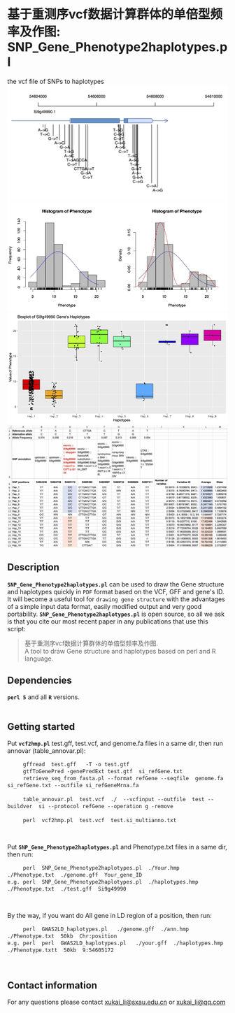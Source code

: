 # 基于重测序vcf数据计算群体的单倍型频率及作图:  SNP_Gene_Phenotype2haplotypes.pl
the vcf file of SNPs to haplotypes
![+](Plot_gene-Si9g49990.1-Phenotype.png)
![+](Plot_hist-Phenotype.jpg)
![+](Plot_boxplot-Si9g49990-Phenotype.jpg)
![-](haplotype_table.jpg)
## Description
__`SNP_Gene_Phenotype2haplotypes.pl`__ can be used to draw the Gene structure and haplotypes quickly in `PDF` format based on the VCF, GFF and gene's ID. It will become a useful tool for `drawing gene structure` with the advantages of a simple input data format, easily modified output and very good portability. __`SNP_Gene_Phenotype2haplotypes.pl`__ is open source, so all we ask is that you cite our most recent paper in any publications that use this script:</br>
> 基于重测序vcf数据计算群体的单倍型频率及作图.</br>
> A tool to draw Gene structure and haplotypes based on perl and R language.</br>

## Dependencies
__`perl 5`__ and all __`R`__ versions. </br></br>

## Getting started
Put __`vcf2hmp.pl`__  test.gff, test.vcf, and genome.fa files in a same dir, then run annovar (table_annovar.pl):</br>
```
     gffread  test.gff   -T -o test.gtf
     gtfToGenePred -genePredExt test.gtf  si_refGene.txt
     retrieve_seq_from_fasta.pl --format refGene --seqfile  genome.fa  si_refGene.txt --outfile si_refGeneMrna.fa
     
     table_annovar.pl  test.vcf  ./  --vcfinput --outfile  test --buildver  si --protocol refGene --operation g -remove
     
     perl  vcf2hmp.pl  test.vcf  test.si_multianno.txt
```
</br>

Put __`SNP_Gene_Phenotype2haplotypes.pl`__ and Phenotype.txt files in a same dir, then run:</br>
```
     perl  SNP_Gene_Phenotype2haplotypes.pl  ./Your.hmp  ./Phenotype.txt  ./genome.gff  Your_gene_ID
e.g. perl  SNP_Gene_Phenotype2haplotypes.pl  ./haplotypes.hmp   ./Phenotype.txt  ./test.gff  Si9g49990
```
</br>

By the way, if you want do All gene in LD region of a position, then run:</br>
```
     perl  GWAS2LD_haplotypes.pl   ./genome.gff  ./ann.hmp  ./Phenotype.txt  50kb  Chr:position
e.g. perl  perl  GWAS2LD_haplotypes.pl   ./your.gff  ./haplotypes.hmp  ./Phenotype.txtt  50kb  9:54605172
```
</br>

## Contact information
For any questions please contact xukai_li@sxau.edu.cn or xukai_li@qq.com</br>
